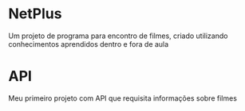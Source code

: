 # NetPlus
Um projeto de programa para encontro de filmes, criado utilizando conhecimentos aprendidos dentro e fora de aula
# API
Meu primeiro projeto com API que requisita informações sobre filmes

